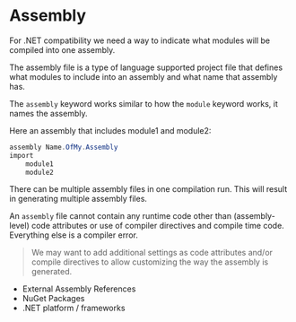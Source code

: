 # Assembly

For .NET compatibility we need a way to indicate what modules will be compiled into one assembly.

The assembly file is a type of language supported project file that defines what modules to include into an assembly and what name that assembly has.

The `assembly` keyword works similar to how the `module` keyword works, it names the assembly.

Here an assembly that includes module1 and module2:

```csharp
assembly Name.OfMy.Assembly
import
    module1
    module2
```

There can be multiple assembly files in one compilation run. This will result in generating multiple assembly files.

An `assembly` file cannot contain any runtime code other than (assembly-level) code attributes or use of compiler directives and compile time code. Everything else is a compiler error.

> We may want to add additional settings as code attributes and/or compile directives to allow customizing the way the assembly is generated.

- External Assembly References
- NuGet Packages
- .NET platform / frameworks
